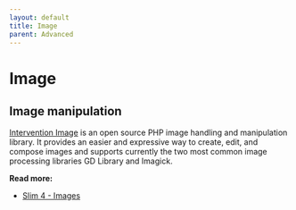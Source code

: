 ```yaml
---
layout: default
title: Image
parent: Advanced
---
```


# Image

## Image manipulation

[Intervention Image](http://image.intervention.io/) is an open source PHP 
image handling and manipulation library.
It provides an easier and expressive way to create, edit, 
and compose images and supports currently the two most common image 
processing libraries GD Library and Imagick.

**Read more:**

* [Slim 4 - Images](https://odan.github.io/2020/05/07/slim4-working-with-images.html)
